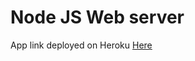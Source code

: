 # Node JS Web server

App link deployed on Heroku [Here](https://nodejs-webserver-valp.herokuapp.com)